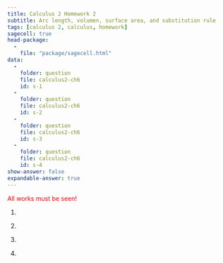 ```yaml
---
title: Calculus 2 Homework 2
subtitle: Arc length, volumen, surface area, and substitution rule
tags: [calculus 2, calculus, homework]
sagecell: true
head-package:
  -
    file: "package/sagecell.html"
data:
  -
    folder: question
    file: calculus2-ch6
    id: s-1
  -
    folder: question
    file: calculus2-ch6
    id: s-2
  - 
    folder: question
    file: calculus2-ch6
    id: s-3
  -
    folder: question
    file: calculus2-ch6
    id: s-4
show-answer: false
expandable-answer: true
---
```

<span style="color:red;">All works must be seen!</span>

1. <div id='question-question-calculus2-ch6-s-1'></div>

2. <div id='question-question-calculus2-ch6-s-2'></div>

3. <div id='question-question-calculus2-ch6-s-3'></div>

4. <div id='question-question-calculus2-ch6-s-4'></div>
